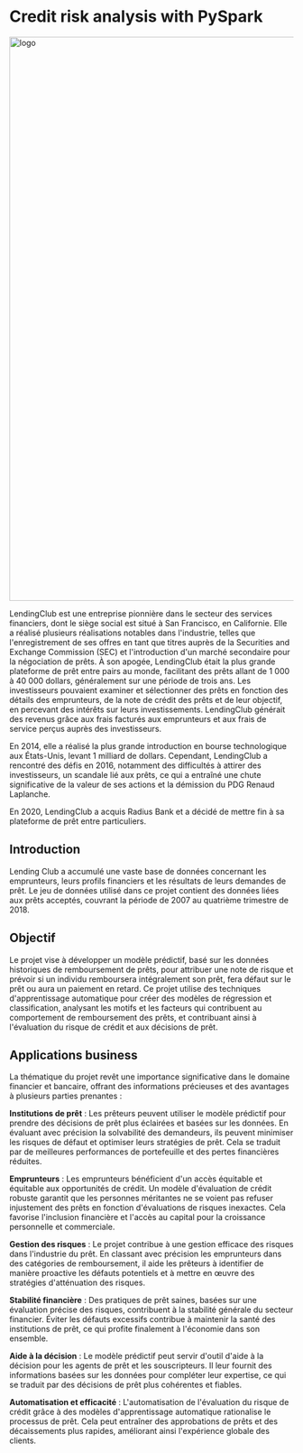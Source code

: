 # Credit risk analysis with PySpark

<img width="1000" alt="logo" src="https://github.com/ZofiaQlt/credit_risk_analysis_pyspark/assets/67431758/88631a03-fe43-434c-b0f5-7026fc27e256">

LendingClub est une entreprise pionnière dans le secteur des services financiers, dont le siège social est situé à San Francisco, en Californie. Elle a réalisé plusieurs réalisations notables dans l'industrie, telles que l'enregistrement de ses offres en tant que titres auprès de la Securities and Exchange Commission (SEC) et l'introduction d'un marché secondaire pour la négociation de prêts. À son apogée, LendingClub était la plus grande plateforme de prêt entre pairs au monde, facilitant des prêts allant de 1 000 à 40 000 dollars, généralement sur une période de trois ans. Les investisseurs pouvaient examiner et sélectionner des prêts en fonction des détails des emprunteurs, de la note de crédit des prêts et de leur objectif, en percevant des intérêts sur leurs investissements. LendingClub générait des revenus grâce aux frais facturés aux emprunteurs et aux frais de service perçus auprès des investisseurs.

En 2014, elle a réalisé la plus grande introduction en bourse technologique aux États-Unis, levant 1 milliard de dollars. Cependant, LendingClub a rencontré des défis en 2016, notamment des difficultés à attirer des investisseurs, un scandale lié aux prêts, ce qui a entraîné une chute significative de la valeur de ses actions et la démission du PDG Renaud Laplanche.

En 2020, LendingClub a acquis Radius Bank et a décidé de mettre fin à sa plateforme de prêt entre particuliers.

## Introduction

Lending Club a accumulé une vaste base de données concernant les emprunteurs, leurs profils financiers et les résultats de leurs demandes de prêt.
Le jeu de données utilisé dans ce projet contient des données liées aux prêts acceptés, couvrant la période de 2007 au quatrième trimestre de 2018.

## Objectif

Le projet vise à développer un modèle prédictif, basé sur les données historiques de remboursement de prêts, pour attribuer une note de risque et prévoir si un individu remboursera intégralement son prêt, fera défaut sur le prêt ou aura un paiement en retard. Ce projet utilise des techniques d'apprentissage automatique pour créer des modèles de régression et classification, analysant les motifs et les facteurs qui contribuent au comportement de remboursement des prêts, et contribuant ainsi à l'évaluation du risque de crédit et aux décisions de prêt.

## Applications business

La thématique du projet revêt une importance significative dans le domaine financier et bancaire, offrant des informations précieuses et des avantages à plusieurs parties prenantes :

**Institutions de prêt** : Les prêteurs peuvent utiliser le modèle prédictif pour prendre des décisions de prêt plus éclairées et basées sur les données. En évaluant avec précision la solvabilité des demandeurs, ils peuvent minimiser les risques de défaut et optimiser leurs stratégies de prêt. Cela se traduit par de meilleures performances de portefeuille et des pertes financières réduites.

**Emprunteurs** : Les emprunteurs bénéficient d'un accès équitable et équitable aux opportunités de crédit. Un modèle d'évaluation de crédit robuste garantit que les personnes méritantes ne se voient pas refuser injustement des prêts en fonction d'évaluations de risques inexactes. Cela favorise l'inclusion financière et l'accès au capital pour la croissance personnelle et commerciale.

**Gestion des risques** : Le projet contribue à une gestion efficace des risques dans l'industrie du prêt. En classant avec précision les emprunteurs dans des catégories de remboursement, il aide les prêteurs à identifier de manière proactive les défauts potentiels et à mettre en œuvre des stratégies d'atténuation des risques.

**Stabilité financière** : Des pratiques de prêt saines, basées sur une évaluation précise des risques, contribuent à la stabilité générale du secteur financier. Éviter les défauts excessifs contribue à maintenir la santé des institutions de prêt, ce qui profite finalement à l'économie dans son ensemble.

**Aide à la décision** : Le modèle prédictif peut servir d'outil d'aide à la décision pour les agents de prêt et les souscripteurs. Il leur fournit des informations basées sur les données pour compléter leur expertise, ce qui se traduit par des décisions de prêt plus cohérentes et fiables.

**Automatisation et efficacité** : L'automatisation de l'évaluation du risque de crédit grâce à des modèles d'apprentissage automatique rationalise le processus de prêt. Cela peut entraîner des approbations de prêts et des décaissements plus rapides, améliorant ainsi l'expérience globale des clients.


